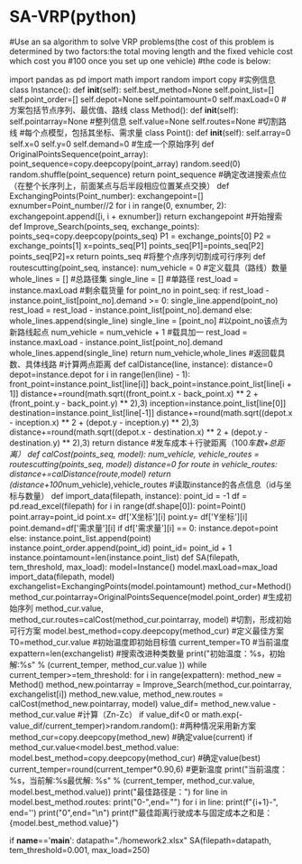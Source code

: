 # SA-VRP(python)
#Use an sa algorithm to solve VRP problems(the cost of this problem is determined by two factors:the total moving length and the fixed vehicle cost which cost you #100 once you set up one vehicle) 
#the code is below:

import pandas as pd
import math
import random
import copy
#实例信息
class Instance():
    def __init__(self):
        self.best_method=None
        self.point_list=[]
        self.point_order=[]
        self.depot=None
        self.pointamount=0
        self.maxLoad=0
#方案包括节点序列、最优值、路线
class Method():
    def __init__(self):
        self.pointarray=None     #整列信息
        self.value=None
        self.routes=None         #切割路线
#每个点模型，包括其坐标、需求量
class Point():
    def __init__(self):
        self.array=0
        self.x=0
        self.y=0
        self.demand=0
#生成一个原始序列
def OriginalPointsSequence(point_array):
    point_sequence=copy.deepcopy(point_array)
    random.seed(0)
    random.shuffle(point_sequence)
    return point_sequence
#确定改进搜索点位（在整个长序列上，前面某点与后半段相应位置某点交换）
def ExchangingPoints(Point_number):
    exchangepoint=[]
    exnumber=Point_number//2
    for i in range(0, exnumber, 2):
        exchangepoint.append([i, i + exnumber])
    return exchangepoint
#开始搜索
def Improve_Search(points_seq, exchange_points):
    points_seq=copy.deepcopy(points_seq)
    P1 = exchange_points[0]
    P2 = exchange_points[1]
    x=points_seq[P1]
    points_seq[P1]=points_seq[P2]
    points_seq[P2]=x
    return points_seq
#将整个点序列切割成可行序列
def routescutting(point_seq, instance):
    num_vehicle = 0                    #定义载具（路线）数量
    whole_lines = []                   #总路径集
    single_line = []                   #单路径
    rest_load = instance.maxLoad       #剩余载货量
    for point_no in point_seq:
        if rest_load - instance.point_list[point_no].demand >= 0:
            single_line.append(point_no)
            rest_load = rest_load - instance.point_list[point_no].demand
        else:
            whole_lines.append(single_line)
            single_line = [point_no]           #以point_no该点为新路线起点
            num_vehicle = num_vehicle + 1      #载具加一
            rest_load = instance.maxLoad - instance.point_list[point_no].demand
    whole_lines.append(single_line)
    return num_vehicle,whole_lines             #返回载具数、具体线路
#计算两点距离
def calDistance(line, instance):
    distance=0
    depot=instance.depot
    for i in range(len(line) - 1):
        front_point=instance.point_list[line[i]]
        back_point=instance.point_list[line[i + 1]]
        distance+=round(math.sqrt((front_point.x - back_point.x) ** 2 + (front_point.y - back_point.y) ** 2),3)
    inception=instance.point_list[line[0]]
    destination=instance.point_list[line[-1]]
    distance+=round(math.sqrt((depot.x - inception.x) ** 2 + (depot.y - inception.y) ** 2),3)
    distance+=round(math.sqrt((depot.x - destination.x) ** 2 + (depot.y - destination.y) ** 2),3)
    return distance
#发车成本＋行驶距离（100*车数+总距离）
def calCost(points_seq, model):
    num_vehicle, vehicle_routes = routescutting(points_seq, model)
    distance=0
    for route in vehicle_routes:
        distance+=calDistance(route,model)
        return (distance+100*num_vehicle),vehicle_routes
#读取instance的各点信息（id与坐标与数量）
def import_data(filepath, instance):
    point_id = -1
    df = pd.read_excel(filepath)
    for i in range(df.shape[0]):
        point=Point()
        point.array=point_id
        point.x= df['X坐标'][i]
        point.y= df['Y坐标'][i]
        point.demand=df['需求量'][i]
        if df['需求量'][i] == 0:
            instance.depot=point
        else:
            instance.point_list.append(point)
            instance.point_order.append(point_id)
        point_id= point_id + 1
    instance.pointamount=len(instance.point_list)
def SA(filepath, tem_threshold, max_load):
    model=Instance()
    model.maxLoad=max_load
    import_data(filepath, model)
    exchangelist=ExchangingPoints(model.pointamount)
    method_cur=Method()
    method_cur.pointarray=OriginalPointsSequence(model.point_order)   #生成初始序列
    method_cur.value, method_cur.routes=calCost(method_cur.pointarray, model) #切割，形成初始可行方案
    model.best_method=copy.deepcopy(method_cur)                       #定义最佳方案
    T0=method_cur.value                                               #初始温度即初始目标值
    current_temper=T0                                                 #当前温度
    expattern=len(exchangelist)  #搜索改进种类数量
    print("初始温度：%s，初始解:%s" % (current_temper, method_cur.value ))
    while current_temper>=tem_threshold:
        for i in range(expattern):
            method_new = Method()
            method_new.pointarray = Improve_Search(method_cur.pointarray, exchangelist[i])
            method_new.value, method_new.routes = calCost(method_new.pointarray, model)
            value_dif= method_new.value - method_cur.value                         #计算（Zn-Zc）
            if value_dif<0 or math.exp(-value_dif/current_temper)>random.random(): #两种情况采用新方案
                method_cur=copy.deepcopy(method_new)                               #确定value(current)
            if method_cur.value<model.best_method.value:
                model.best_method=copy.deepcopy(method_cur)                        #确定value(best)
            current_temper=round(current_temper*0.90,6)                                          #更新温度
            print("当前温度：%s，当前解:%s最优解: %s" % (current_temper, method_cur.value, model.best_method.value))
    print("最佳路径是：")
    for line in model.best_method.routes:
        print("0-",end="")
        for i in line:
            print(f"{i+1}-", end='')
        print("0",end="\n")
    print(f"最佳距离行驶成本与固定成本之和是：{model.best_method.value}")

if __name__=='__main__':
    datapath="./homework2.xlsx"
    SA(filepath=datapath, tem_threshold=0.001, max_load=250)
